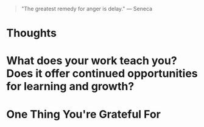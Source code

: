 
> \"The greatest remedy for anger is delay.\" — Seneca

# Thoughts

# What does your work teach you? Does it offer continued opportunities for learning and growth?

# One Thing You're Grateful For

